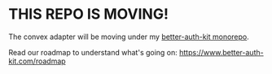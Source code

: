 # THIS REPO IS MOVING!

The convex adapter will be moving under my [better-auth-kit monorepo](https://github.com/ping-maxwell/better-auth-kit).

Read our roadmap to understand what's going on:
https://www.better-auth-kit.com/roadmap
